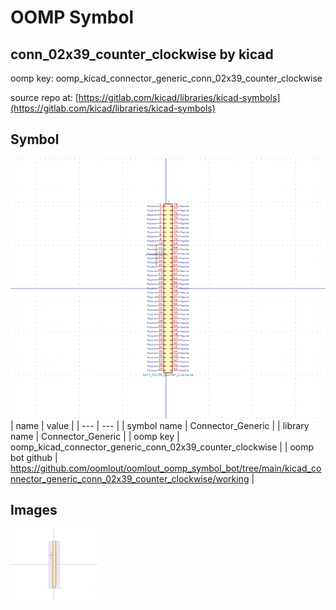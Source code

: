 # OOMP Symbol  
## conn_02x39_counter_clockwise  by kicad  
  
oomp key: oomp_kicad_connector_generic_conn_02x39_counter_clockwise  
  
source repo at: [https://gitlab.com/kicad/libraries/kicad-symbols](https://gitlab.com/kicad/libraries/kicad-symbols)  
## Symbol  
  
[![working.png](working_600.png)](working.png)  
| name | value | 
| --- | --- | 
| symbol name | Connector_Generic | 
| library name | Connector_Generic | 
| oomp key | oomp_kicad_connector_generic_conn_02x39_counter_clockwise | 
| oomp bot github | https://github.com/oomlout/oomlout_oomp_symbol_bot/tree/main/kicad_connector_generic_conn_02x39_counter_clockwise/working | 
## Images  
  
[![working.png](working_140.png)](working.png)  
